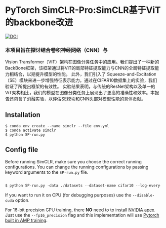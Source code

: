 # PyTorch SimCLR-Pro:SimCLR基于ViT的backbone改进
[![DOI](https://zenodo.org/badge/241184407.svg)](https://zenodo.org/badge/latestdoi/241184407)


### 

### 本项目旨在探讨结合卷积神经网络（CNN）与
Vision Transformer（ViT）架构在图像分类任务中的应用。我们提出了一种新的BackBone框架，该框架通过将ViT的局部特征提取能力与CNN的全局特征提取能力相结合，以期提升模型的性能。
此外，我们引入了 Squeeze-and-Excitation（SE）模块来进一步增强特征表示能力。通过在CIFAR10数据集上的实验，我们验证了所提出框架的有效性。
实验结果表明，与传统的ResNet架构以及单一的ViT架构相比，我们的模型在图像分类任务上展现出了更高的准确性和效率。本报告还包含了消融实验，以评估SE模块和CNN头部对模型性能的具体贡献。

## Installation

```
$ conda env create --name simclr --file env.yml
$ conda activate simclr
$ python SP-run.py
```

## Config file

Before running SimCLR, make sure you choose the correct running configurations. You can change the running configurations by passing keyword arguments to the ```SP-run.py``` file.

```python

$ python SP-run.py -data ./datasets --dataset-name cifar10 --log-every-n-steps 1 --epochs 100 

```

If you want to run it on CPU (for debugging purposes) use the ```--disable-cuda``` option.

For 16-bit precision GPU training, there **NO** need to to install [NVIDIA apex](https://github.com/NVIDIA/apex). Just use the ```--fp16_precision``` flag and this implementation will use [Pytorch built in AMP training](https://pytorch.org/docs/stable/notes/amp_examples.html).

## 
